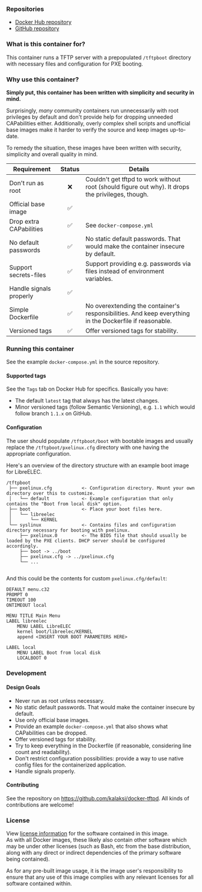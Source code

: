
### Repositories
- [Docker Hub repository](https://hub.docker.com/r/kalaksi/tftpd/)
- [GitHub repository](https://github.com/kalaksi/docker-tftpd)

### What is this container for?
This container runs a TFTP server with a prepopulated ```/tftpboot``` directory with necessary files and configuration for PXE booting.

### Why use this container?
**Simply put, this container has been written with simplicity and security in mind.**

Surprisingly, _many_ community containers run unnecessarily with root privileges by default and don't provide help for dropping unneeded CAPabilities either.
Additionally, overly complex shell scripts and unofficial base images make it harder to verify the source and keep images up-to-date.  

To remedy the situation, these images have been written with security, simplicity and overall quality in mind.

|Requirement              |Status|Details|
|-------------------------|:----:|-------|
|Don't run as root        |❌    | Couldn't get tftpd to work without root (should figure out why). It drops the privileges, though.|
|Official base image      |✅    | |
|Drop extra CAPabilities  |✅    | See ```docker-compose.yml``` |
|No default passwords     |✅    | No static default passwords. That would make the container insecure by default. |
|Support secrets-files    |✅    | Support providing e.g. passwords via files instead of environment variables. |
|Handle signals properly  |✅    | |
|Simple Dockerfile        |✅    | No overextending the container's responsibilities. And keep everything in the Dockerfile if reasonable. |
|Versioned tags           |✅    | Offer versioned tags for stability.|

### Running this container
See the example ```docker-compose.yml``` in the source repository.

#### Supported tags
See the ```Tags``` tab on Docker Hub for specifics. Basically you have:
- The default ```latest``` tag that always has the latest changes.
- Minor versioned tags (follow Semantic Versioning), e.g. ```1.1``` which would follow branch ```1.1.x``` on GitHub.

#### Configuration
The user should populate ```/tftpboot/boot``` with bootable images and usually replace the ```/tftpboot/pxelinux.cfg``` directory with one having the appropriate configuration. 

Here's an overview of the directory structure with an example boot image for LibreELEC.
```
/tftpboot
 ├── pxelinux.cfg           <- Configuration directory. Mount your own directory over this to customize.
 │   └── default            <- Example configuration that only contains the "Boot from local disk" option.
 ├── boot                   <- Place your boot files here.
 │   └── libreelec
 │       └── KERNEL
 └── syslinux               <- Contains files and configuration directory necessary for booting with pxelinux.
     ├── pxelinux.0         <- The BIOS file that should usually be loaded by the PXE clients. DHCP server should be configured accordingly.
     ├── boot -> ../boot
     ├── pxelinux.cfg -> ../pxelinux.cfg   
     └── ...
 
```
  
And this could be the contents for custom ```pxelinux.cfg/default```:
```
DEFAULT menu.c32
PROMPT 0
TIMEOUT 100
ONTIMEOUT local

MENU TITLE Main Menu
LABEL libreelec
    MENU LABEL LibreELEC
    kernel boot/libreelec/KERNEL
    append <INSERT YOUR BOOT PARAMETERS HERE>

LABEL local
    MENU LABEL Boot from local disk
    LOCALBOOT 0
```

### Development
#### Design Goals
- Never run as root unless necessary.
- No static default passwords. That would make the container insecure by default.
- Use only official base images.
- Provide an example ```docker-compose.yml``` that also shows what CAPabilities can be dropped.
- Offer versioned tags for stability.
- Try to keep everything in the Dockerfile (if reasonable, considering line count and readability).
- Don't restrict configuration possibilities: provide a way to use native config files for the containerized application.
- Handle signals properly.

#### Contributing
See the repository on <https://github.com/kalaksi/docker-tftpd>.
All kinds of contributions are welcome!

### License
View [license information](https://github.com/kalaksi/docker-tftpd/blob/master/LICENSE) for the software contained in this image.  
As with all Docker images, these likely also contain other software which may be under other licenses (such as Bash, etc from the base distribution, along with any direct or indirect dependencies of the primary software being contained).  
  
As for any pre-built image usage, it is the image user's responsibility to ensure that any use of this image complies with any relevant licenses for all software contained within.
